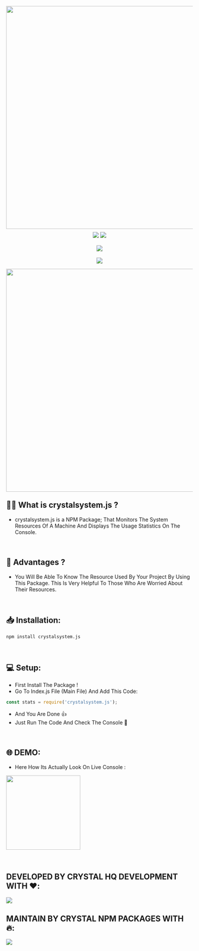 
<p align="center"><img width="600px"
   style="margin-bottom:-6px" src="https://capsule-render.vercel.app/api?type=waving&color=FF0000&height=200&section=header&text=crystalsystem.js&fontSize=80&fontAlignY=35&animation=twinkling&fontColor=random"<img/></p>
   
<p align="center">
<a class="shield" href="https://www.npmjs.com/package/crystalsystem.js"><img src="https://img.shields.io/npm/v/crystalsystem.js.svg?style=for-the-badge" /></a> 
 <a class="shield" href="https://www.npmjs.com/package/crystalsystem.js"><img src="https://img.shields.io/npm/dt/crystalsystem.js?style=for-the-badge" /></a>
   <br></br>
      <a class="shield" href="https://discord.gg/4Cf42QEZ7c"><img src="https://img.shields.io/badge/Discord-Support-5865F2?style=for-the-badge&logo=discord"/></a> 
      <br></br>
   <a href="https://www.npmjs.com/package/crystalsystem.js"><img src="https://nodei.co/npm/crystalsystem.js.png?downloadRank=true&downloads=true&downloadRank=true&stars=truen" /></a>

</p>

<p align="center"><img width="600px"
   style="margin-bottom:-6px" src="https://capsule-render.vercel.app/api?type=waving&color=FF0000&height=200&section=footer"<img/></p>

## 🤷‍♂️ What is crystalsystem.js ?

- crystalsystem.js is a NPM Package; That Monitors The System Resources Of A Machine And Displays The Usage Statistics On The Console.

<br>

## 🤔 Advantages ?

- You Will Be Able To Know The Resource Used By Your Project By Using This Package. This Is Very Helpful To Those Who Are Worried About Their Resources.

<br>

## 📥 Installation:
```sh
npm install crystalsystem.js
```

<br>

## 💻 Setup:
- First Install The Package !
- Go To Index.js File (Main File) And Add This Code:
```js
const stats = require('crystalsystem.js');
```
- And You Are Done 👍
- Just Run The Code And Check The Console 🎉

<br>

## 🌐 DEMO:
- Here How Its Actually Look On Live Console :

<a href="https://replit.com/@CRYSTALNPM/crystalsystemjs?v=1"><img width="200px" src="https://img.shields.io/badge/Replit-000000?style=for-the-badge&logo=Replit&logoColor=orange" /></a>

<br>

## DEVELOPED BY CRYSTAL HQ DEVELOPMENT WITH ❤️:

<a href="https://discord.gg/sAN52hFTnY"> <img src="https://discord.com/api/guilds/1035644673106124921/widget.png?style=banner2"> </a>

##  MAINTAIN BY CRYSTAL NPM PACKAGES WITH 🔥:

<a href="https://discord.gg/4Cf42QEZ7c"> <img src="https://discord.com/api/guilds/980790889905549312/widget.png?style=banner2"> </a>
